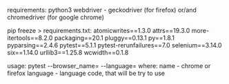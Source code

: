 requirements:
python3
webdriver - geckodriver (for firefox) or/and chromedriver (for google chrome)

pip freeze > requirements.txt:
atomicwrites==1.3.0
attrs==19.3.0
more-itertools==8.2.0
packaging==20.1
pluggy==0.13.1
py==1.8.1
pyparsing==2.4.6
pytest==5.1.1
pytest-rerunfailures==7.0
selenium==3.14.0
six==1.14.0
urllib3==1.25.8
wcwidth==0.1.8

usage:
pytest --browser_name=<name> --language=<lang>
where:
name - chrome or firefox
language - language code, that will be try to use

